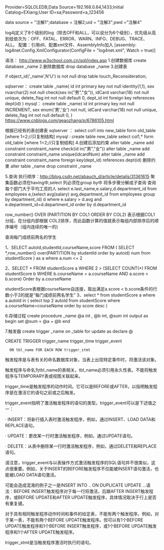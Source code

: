 Provider=SQLOLEDB;Data Source=192.168.0.64,1433;Initial Catalog=EXiang;User ID=sa;Password=a_123456

data source = "注解1";database = 注解2;uid = "注解3";pwd ="注解4"

log4j定义了8个级别的log（除去OFF和ALL，可以说分为6个级别），优先级从高到低依次为：OFF、FATAL、ERROR、WARN、INFO、DEBUG、TRACE、 ALL。
配置：引用dll、配置xml文件、AssemblyInfo加入 [assembly: log4net.Config.XmlConfigurator(ConfigFile = "log4net.xml", Watch = true)]

语法：
http://www.w3school.com.cn/sql/index.asp
1.创建数据库
create database _name
2.删除数据库
drop database _name
3.创建表

if object_id('_name',N'U') is not null drop table touch_Reconsideration;

sqlserver：
create table _name(
id int primary key not null identity(1,1),
sex nvarchar(2) not null check(sex in("男","女")),
idCard varchar(18) not null unique,
delete_flag int not null default 0,
dept_id int foreign key references dept(id)
)
mysql：
create table _name(
id int primary key not null INCREMENT,
sex enum('男','女') not null,
idCard varchar(18) not null unique,
delete_flag int not null default 0,
)
https://www.cnblogs.com/geaozhang/p/6786105.html

根据已经有的表创建表
sqlserver ： select col1 into new_table form old_table [where 1=2;//只复制结构]
mysql :  create table new_table select col1,* form old_table [where 1=2;//只复制结构]
4.创建后添加约束 
alter table _name add constraint constraint_name check(id in("男","女"))
alter  table _name add constraint constraint_name unique(idcardNum)
alter table _name add constraint constraint_name foreign key(dept_id) references dept(id)
删除约束 alter table _name drop constraint _name

5.查询
执行顺序：http://blog.csdn.net/abauch_d/article/details/31361615
聚集函数必须在having中,select 列必须在group by中
将多步骤分解成子查询
查询每个部门大于平均工资的人
select e.last_name,e.salary,d.department_id from employees e,(select avg(salary) avg,department_id from employees group by department_id) d 
where e.salary > d.avg and e.department_id=d.department_id order by d.department_id

row_number() OVER (PARTITION BY COL1 ORDER BY COL2) 表示根据COL1分组，在分组内部根据 COL2排序，而此函数计算的值就表示每组内部排序后的顺序编号（组内连续的唯一的)


查询每门成绩前两名的学生

1、SELECT autoId,studentId,courseName,score FROM (
    SELECT *,row_number() over(PARTITION  by studentId order by autoid) num from studentScore
) as a
where a.num <= 2

2、SELECT * FROM studentScore a
 WHERE 2 > (SELECT COUNT(*)
              FROM studentScore b
             WHERE b.courseName = a.courseName
               AND a.score < b.score)
 Order by a.courseName

  studentScore表根据courseName自连接，取出满足a.score < b.score条件的行数小于2的就是“每门成绩前两名学生”
 3、select * from studentScore a where a.autoId in (
    select top 2 autoId from studentScore
    where a.courseName=courseName
    order by score desc
)


6.存储过程
create procedure   _name
    @a int ,
    @b int,
    @sum int output
as
begin
    set @sum = @a + @b
end

7.触发器
create trigger _name
    on _table
    for update
as
    declare @

CREATE TRIGGER trigger_name trigger_time trigger_event

      ON tbl_name FOR EACH ROW trigger_stmt

触发程序是与表有关的命名数据库对象，当表上出现特定事件时，将激活该对象。

触发程序与命名为tbl_name的表相关。tbl_name必须引用永久性表。不能将触发程序与TEMPORARY表或视图关联起来。

trigger_time是触发程序的动作时间。它可以是BEFORE或AFTER，以指明触发程序是在激活它的语句之前或之后触发。

trigger_event指明了激活触发程序的语句的类型。trigger_event可以是下述值之一：

·         INSERT：将新行插入表时激活触发程序，例如，通过INSERT、LOAD DATA和REPLACE语句。

·         UPDATE：更改某一行时激活触发程序，例如，通过UPDATE语句。

·         DELETE：从表中删除某一行时激活触发程序，例如，通过DELETE和REPLACE语句。

请注意，trigger_event与以表操作方式激活触发程序的SQL语句并不很类似，这点很重要。例如，关于INSERT的BEFORE触发程序不仅能被INSERT语句激活，也能被LOAD DATA语句激活。

可能会造成混淆的例子之一是INSERT INTO .. ON DUPLICATE UPDATE ...语法：BEFORE INSERT触发程序对于每一行将激活，后跟AFTER INSERT触发程序，或BEFORE UPDATE和AFTER UPDATE触发程序，具体情况取决于行上是否有重复键。

对于具有相同触发程序动作时间和事件的给定表，不能有两个触发程序。例如，对于某一表，不能有两个BEFORE UPDATE触发程序。但可以有1个BEFORE UPDATE触发程序和1个BEFORE INSERT触发程序，或1个BEFORE UPDATE触发程序和1个AFTER UPDATE触发程序。

trigger_stmt是当触发程序激活时执行的语句。

